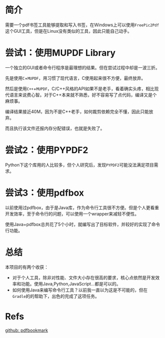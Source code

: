 # 简介

需要一个pdf书签工具能够提取和写入书签，在Windows上可以使用`FreePic2Pdf`这个GUI工具，但是在Linux没有类似的工具，因此只能自己动手。

# 尝试1：使用MUPDF Library

一个独立的GUI或者命令行程序是最理想的结果。但在尝试过程中却是一波三折。

先是使用`C`+`MUPDF`，用习惯了现代语言，C使用起来很不方便，最终放弃。

然后是使用`C++`+`MUPDF`，C/C++风格的API如果不是老手，看着确实头疼，相比现代语言来说费心智。对于C++本来就不熟悉，好不容易写了点代码，编译又是个麻烦事。

编译结果接近40M，因为不是C++老手，如何裁剪依赖完全不懂，因此只能放弃。

而且执行该文件还报内存分配错误，也就是失败了。

# 尝试2：使用PYPDF2

Python下这个库用的人比较多，但个人研究后，发现`PYPDF2`可能没法满足项目需求。

# 尝试3：使用pdfbox

以前使用过pdfbox，由于是Java库，作为命令行工具很不方便。但是个人更看重开发效率，至于命令行的问题，可以使用一个wrapper来减轻不便性。

使用Java+pdfbox总共花了5个小时，就编写出了目标软件，并较好的实现了命令行功能。

# 总结

本项目的有两个收获：

- 对于个人工具，除非对性能、文件大小存在很高的要求，核心点依然是开发效率和功能。使用Java,Python,JavaScript...都是可以的。
- 如何使用Java来编写命令行工具？以前我一直以为这是不可能的，但在`Gradle`的的帮助下，出色的完成了这项任务。

# Refs

[github: pdfbookmark](https://github.com/me1ting/pdfbookmark)